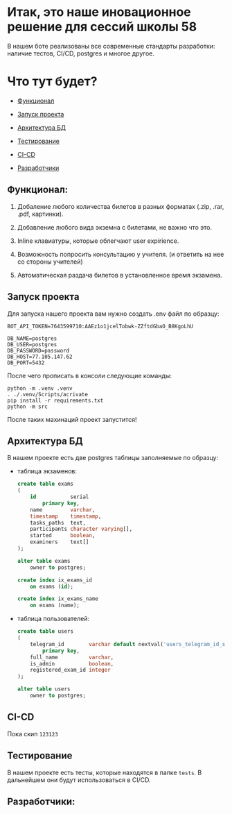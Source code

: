 # Итак, это наше иновационное решение для сессий школы 58 
В нашем боте реализованы все современные стандарты разработки: наличие тестов, CI/CD, postgres и многое другое.

# Что тут будет?

- [Функционал](#функционал)

- [Запуск проекта](#запуск-проекта)

- [Архитектура БД](#архитектура-бд)

- [Тестирование](#тестирование)

- [CI-CD](#ci-cd)

- [Разработчики](#разработчики)



## Функционал:

1. Добаление любого количества билетов в разных форматах (.zip, .rar, .pdf, картинки).

2. Добавление любого вида экземна с билетами, не важно что это.
   
3. Inline клавиатуры, которые облегчают user expiriencе.
   
4. Возможность попросить консультацию у учителя. (и ответить на нее со стороны учителей)
   
5. Автоматическая раздача билетов в установленное время экзамена.


## Запуск проекта

Для запуска нашего проекта вам нужно создать .env файл по образцу:
```
BOT_API_TOKEN=7643599710:AAEz1o1jcelTobwk-ZZftdGbaO_B8KgoLhU

DB_NAME=postgres
DB_USER=postgres
DB_PASSWORD=password
DB_HOST=77.105.147.62
DB_PORT=5432
```
После чего прописать в консоли следующие команды:
```shell
python -m .venv .venv
. ./.venv/Scripts/acrivate
pip install -r requirements.txt
python -m src 
```
После таких махинаций проект запустится!



## Архитектура БД
В нашем проекте есть две postgres таблицы заполняемые по образцу:
- таблица экзаменов:
  ```sql
  create table exams
  (
      id           serial
          primary key,
      name         varchar,
      timestamp    timestamp,
      tasks_paths  text,
      participants character varying[],
      started      boolean,
      examiners    text[]
  );
  
  alter table exams
      owner to postgres;
  
  create index ix_exams_id
      on exams (id);
  
  create index ix_exams_name
      on exams (name);
  ```
- таблица пользователей:
  ```sql
  create table users
  (
      telegram_id        varchar default nextval('users_telegram_id_seq'::regclass) not null
          primary key,
      full_name          varchar,
      is_admin           boolean,
      registered_exam_id integer
  );
  
  alter table users
      owner to postgres;
  ```



## CI-CD
Пока скип
```123123```



## Тестирование
В нашем проекте есть тесты, которые находятся в папке ```tests```. В дальнейшем они будут использоваться в CI/CD.

## Разработчики:
